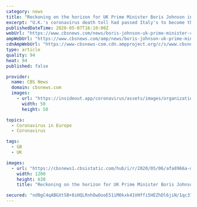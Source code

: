 ```yaml
---
category: news
title: "Reckoning on the horizon for UK Prime Minister Boris Johnson in wake of coronavirus response"
excerpt: "U.K.'s coronavirus death toll​ had passed Italy's to become the highest in Europe — and the government has still not fulfilled its weeks-old promise to test 100,000 Britons every day"
publishedDateTime: 2020-05-07T16:10:00Z
webUrl: "https://www.cbsnews.com/news/boris-johnson-uk-prime-minister-coronavirus-response-reckoning/"
ampWebUrl: "https://www.cbsnews.com/amp/news/boris-johnson-uk-prime-minister-coronavirus-response-reckoning/"
cdnAmpWebUrl: "https://www-cbsnews-com.cdn.ampproject.org/c/s/www.cbsnews.com/amp/news/boris-johnson-uk-prime-minister-coronavirus-response-reckoning/"
type: article
quality: 94
heat: 94
published: false

provider:
  name: CBS News
  domain: cbsnews.com
  images:
    - url: "https://insideout.app/coronavirus/assets/images/organizations/cbsnews.com-50x50.jpg"
      width: 50
      height: 50

topics:
  - Coronavirus in Europe
  - Coronavirus

tags:
  - GB
  - UK

images:
  - url: "https://cbsnews1.cbsistatic.com/hub/i/r/2020/05/06/afa8966a-da1c-4a7c-8173-69cc3167fbe3/thumbnail/1200x630/c459d1c4e5394d41537355de54bfc4fd/rtx7hla5.jpg"
    width: 1200
    height: 630
    title: "Reckoning on the horizon for UK Prime Minister Boris Johnson in wake of coronavirus response"

secured: "nd0gC4qABGXtSB+8iHQLRnhOwOooE51iM0kxk41VHffi5HEZhDl6jiN/1qc37BDeYkRis3y3cHOoBB1gGzSvlLISDo1a/Xwl2xxOssuAgKUE/7GMt3zYe5QccClvnfCzni7XlXM6ZSLLPbt6lypm/RWM6p13Z+riXmECajTB3b3fQT92dx7rs4hn9BplSxTuXGzuDdLMurMey5KrcBZl/igEDMlT2XhrlYxNXl+19wZU4tqMQWr+eCkSrYkJs8Ng3Tx45ivy/aeEguS2wruO+0RhOaK8iy7cpKhPdm4ZqRo5dkO7t5mUzS4cXvB24VY0BjB4PBHR2CVzQTBJUKLW1wYuomrxAh7wiJRXBxWeO21OYFrnG7LPIvbzdMWDd97b4YgoowYkh8UT6FI/IDjZ0ZaQTzOeoZdIkv1wJIMzF1C1YYO0g0ZY18nyZbgstA8PjBkUDUW9MipTDHI0Wee/eRs0uv2jS5z4J5keFrWDWbw=;AqOIvaf3AXTuLWlDDLZBPQ=="
---
```


